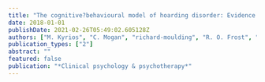 ```yaml
---
title: "The cognitive?behavioural model of hoarding disorder: Evidence from clinical and non-clinical cohorts"
date: 2018-01-01
publishDate: 2021-02-26T05:49:02.605128Z
authors: ["M. Kyrios", "C. Mogan", "richard-moulding", "R. O. Frost", "K. Yap", "D. B. Fassnacht"]
publication_types: ["2"]
abstract: ""
featured: false
publication: "*Clinical psychology & psychotherapy*"
---
```


